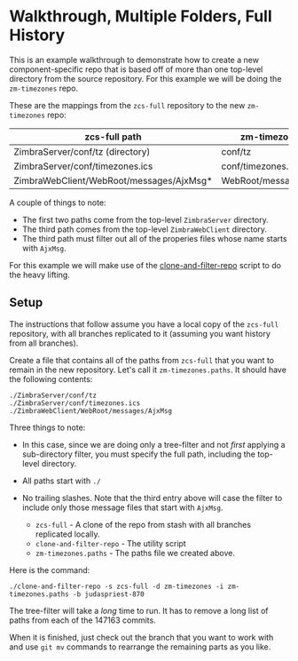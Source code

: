 # Walkthrough, Multiple Folders, Full History

This is an example walkthrough to demonstrate how to create a new component-specific repo that is based off of more than one top-level directory from the source repository.  For this example we will be doing the `zm-timezones` repo.

These are the mappings from the `zcs-full` repository to the new `zm-timezones` repo:

**zcs-full path**                        | **zm-timezones path**
---------------------------------------- | -----------------------
ZimbraServer/conf/tz (directory)         | conf/tz
ZimbraServer/conf/timezones.ics          | conf/timezones.ics
ZimbraWebClient/WebRoot/messages/AjxMsg* | WebRoot/messages/AjxMsg*

A couple of things to note:

- The first two paths come from the top-level `ZimbraServer` directory.
- The third path comes from the top-level `ZimbraWebClient` directory.
- The third path must filter out all of the properies files whose name starts with `AjxMsg`.

For this example we will make use of the [clone-and-filter-repo](../bin/clone-and-filter-repo) script to do the heavy lifting.

## Setup

The instructions that follow assume you have a local copy of the `zcs-full` repository, with all branches replicated to it (assuming you want history from all branches).

Create a file that contains all of the paths from `zcs-full` that you want to remain in the new repository.  Let's call it `zm-timezones.paths`.  It should have the following contents:

    ./ZimbraServer/conf/tz
    ./ZimbraServer/conf/timezones.ics
    ./ZimbraWebClient/WebRoot/messages/AjxMsg


Three things to note:

- In this case, since we are doing only a tree-filter and not *first* applying a sub-directory filter, you must specify the full path, including the top-level directory.
- All paths start with `./`
- No trailing slashes.  Note that the third entry above will case the filter to include only those message files that start with `AjxMsg`.


    - `zcs-full` - A clone of the repo from stash with all branches replicated locally.
	- `clone-and-filter-repo` - The utility script
	- `zm-timezones.paths` - The paths file we created above.

Here is the command:

	./clone-and-filter-repo -s zcs-full -d zm-timezones -i zm-timezones.paths -b judaspriest-870


The tree-filter will take a *long* time to run. It has to remove a long list of paths from each of the 147163 commits.

When it is finished, just check out the branch that you want to work with and use `git mv` commands to rearrange the remaining parts as you like.
